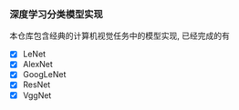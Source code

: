 ### 深度学习分类模型实现
本仓库包含经典的计算机视觉任务中的模型实现, 已经完成的有

- [x] LeNet
- [x] AlexNet
- [x] GoogLeNet
- [x] ResNet
- [x] VggNet